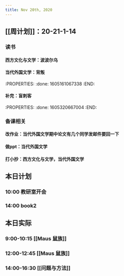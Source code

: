 ```yaml
---
title: Nov 20th, 2020
---
```


## [[周计划]]：20-21-1-14
### 读书
#### 西方文化与文学：波波尔乌
#### 当代外国文学：背叛
:PROPERTIES:
:done: 1605161067338
:END:
#### 补完：盲刺客
:PROPERTIES:
:done: 1605320667004
:END:
### 备课相关
#### 改作业：当代外国文学期中论文有几个同学发邮件要回一下
#### 做ppt：当代外国文学
#### 打小抄：西方文化与文学，当代外国文学
## 本日计划
### 10:00 教研室开会
### 14:00 book2
## 本日实际
### 9:00-10:15 [[Maus 鼠族]]
### 12:00-12:45 [[Maus 鼠族]]
### 14:00-16:30 [[问题与方法]]
### 
